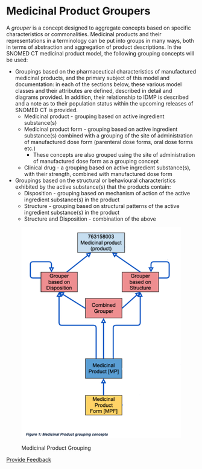 # Medicinal Product Groupers

A _grouper_ is a concept designed to aggregate concepts based on specific characteristics or commonalities. Medicinal products and their representations in a terminology can be put into groups in many ways, both in terms of abstraction and aggregation of product descriptions. In the SNOMED CT medicinal product model, the following grouping concepts will be used:

* Groupings based on the pharmaceutical characteristics of manufactured medicinal products, and the primary subject of this model and documentation: in each of the sections below, these various model classes and their attributes are defined, described in detail and diagrams provided. In addition, their relationship to IDMP is described and a note as to their population status within the upcoming releases of SNOMED CT is provided.
  * Medicinal product - grouping based on active ingredient substance(s)
  * Medicinal product form - grouping based on active ingredient substance(s) combined with a grouping of the site of administration of manufactured dose form (parenteral dose forms, oral dose forms etc.)
    * These concepts are also grouped using the site of administration of manufactured dose form as a grouping concept
  * Clinical drug - a grouping based on active ingredient substance(s), with their strength, combined with manufactured dose form
* Groupings based on the structural or behavioural characteristics exhibited by the active substance(s) that the products contain:
  * Disposition - grouping based on mechanism of action of the active ingredient substance(s) in the product
  * Structure - grouping based on structural patterns of the active ingredient substance(s) in the product
  * Structure and Disposition - combination of the above

<figure><img src="../../../../../../.gitbook/assets/image (26) (1) (1).png" alt=""><figcaption><p>Medicinal Product Grouping</p></figcaption></figure>






<a href="https://docs.google.com/forms/d/e/1FAIpQLScTmbZIf0UEQwYDkY27EEWBkaiYkHSbR0_9DmFrMLXoQLyL7Q/viewform?usp=pp_url&entry.1767247133=SCT+Editorial+Guide&entry.670899847=Medicinal%20Product%20Groupers" class="button primary">Provide Feedback</a>
